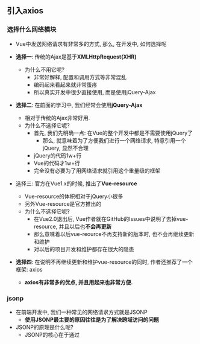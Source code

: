 ## 引入axios

### 选择什么网络模块

- Vue中发送网络请求有非常多的方式, 那么, 在开发中, 如何选择呢
- **选择一**: 传统的Ajax是基于**XMLHttpRequest(XHR)**
  - 为什么不用它呢?
    - 非常好解释, 配置和调用方式等非常混乱
    - 编码起来看起来就非常蛋疼
    - 所以真实开发中很少直接使用, 而是使用jQuery-Ajax

- **选择二**: 在前面的学习中, 我们经常会使用**jQuery-Ajax**
  - 相对于传统的Ajax非常好用.
  - 为什么不选择它呢?
    - 首先, 我们先明确一点: 在Vue的整个开发中都是不需要使用jQuery了
      - 那么, 就意味着为了方便我们进行一个网络请求, 特意引用一个jQuery, 显然不合理
    - jQuery的代码1w+行
    - Vue的代码才1w+行
    - 完全没有必要为了用网络请求就引用这个重量级的框架

- 选择三: 官方在Vue1.x的时候, 推出了**Vue-resource**
  - Vue-resource的体积相对于jQuery小很多
  - 另外Vue-resource是官方推出的
  - 为什么不选择它呢?
    - 在Vue2.0退出后, Vue作者就在GitHub的Issues中说明了去掉vue-resource, 并且以后也**不会再更新**
    - 那么意味着以后vue-reource不再支持新的版本时, 也不会再继续更新和维护
    - 对以后的项目开发和维护都存在很大的隐患

- **选择四**: 在说明不再继续更新和维护vue-resource的同时, 作者还推荐了一个框架: axios
  - **axios有非常多的优点, 并且用起来也非常方便.**

### jsonp

- 在前端开发中, 我们一种常见的网络请求方式就是JSONP
  - **使用JSONP最主要的原因往往是为了解决跨域访问的问题**
- JSONP的原理是什么呢?
  - JSONP的核心在于通过<script>标签的src来帮助我们请求数据
  - 原因是我们的项目部署在domain1.com服务器上时, 是不能直接访问domain2.com服务器上的资料的
  - 这个时候, 我们利用<script>标签的src帮助我们去服务器请求到数据, 将数据当做一个javascript的函数来执行, 并且执行的过程中传入我们需要的json
  - 所以, 封装jsonp的核心就在于我们监听window上的jsonp进行回调时的名称
- JSONP如何封装呢?
  - 我们一起自己来封装一个处理JSONP的代码吧

![image-20210910150750542](images/image-20210910150750542.png)

![image-20210910150827403](images/image-20210910150827403.png)

![image-20210910150852728](images/image-20210910150852728.png)